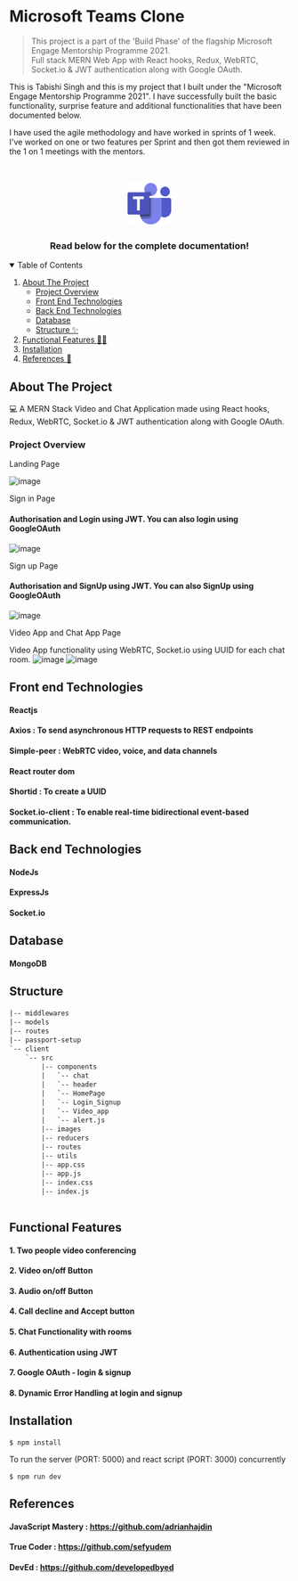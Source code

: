 
# Microsoft Teams Clone

> This project is a part of the 'Build Phase' of the flagship Microsoft Engage Mentorship Programme 2021. <br>
>Full stack MERN Web App with React hooks, Redux, WebRTC, Socket.io & JWT authentication along with Google OAuth.


This is Tabishi Singh and this is my project that I built under the "Microsoft Engage Mentorship Programme 2021".
I have successfully built the basic functionality, surprise feature and  additional functionalities that have been documented below. <br>

I have used the agile methodology and have worked in sprints of 1 week. I've worked on one or two features per Sprint and then got them reviewed in the 1 on 1 meetings with the mentors.

</details>

<!-- PROJECT LOGO -->
<br />
<p align="center">
  <a href="https://github.com/othneildrew/Best-README-Template">
    <img src="./client/src/images/microsoft-teams-1.png" alt="Logo" width="80" height="80">
  </a>

  <h3 align="center">Read below for the complete documentation!</h3>


<!-- TABLE OF CONTENTS -->
<details open="open">
  <summary>Table of Contents</summary>
  <ol>
    <li>
      <a href="#about-the-project">About The Project</a>
      <ul>
        <li><a href="#project-overview">Project Overview </a></li>
        <li><a href="#front-end-technologies">Front End Technologies</a></li>
        <li><a href="#back-end-technologies">Back End Technologies</a></li>
        <li><a href="#database">Database</a></li>
        <li><a href="#structure">Structure ✨</a></li>
      </ul>
    </li>    
     <li>
      <a href="#functional-features">Functional Features 🌟✨</a>
    </li>
     <li>
      <a href="#installation">Installation </a>
    </li>
    <li>
      <a href="#references">References 📎</a>
    </li>
   
  </ol>
</details>

<!-- ABOUT THE PROJECT -->
## About The Project
💻 A MERN Stack Video and Chat Application made using React hooks, Redux, WebRTC, Socket.io & JWT authentication along with Google OAuth. 

### Project Overview
Landing Page 

![image](https://user-images.githubusercontent.com/69653249/125422803-3c59e358-5349-4906-8096-d95cfaf26780.png)

Sign in Page

#### Authorisation and Login using JWT. You can also login using GoogleOAuth

![image](https://user-images.githubusercontent.com/69653249/125208856-ae399f00-e2b2-11eb-94c4-68e43a7e55c0.png)

Sign up Page

#### Authorisation and SignUp using JWT. You can also SignUp using GoogleOAuth

![image](https://user-images.githubusercontent.com/69653249/125208863-bb568e00-e2b2-11eb-92c6-a59bcec9f7d5.png)

Video App and Chat App Page 

Video App functionality using WebRTC, Socket.io using UUID for each chat room.
![image](https://user-images.githubusercontent.com/69653249/125208897-e6d97880-e2b2-11eb-9539-bededec4f4cb.png)
![image](https://user-images.githubusercontent.com/69653249/125208913-083a6480-e2b3-11eb-952b-f986a675f175.png)

## Front end Technologies

#### Reactjs <br>
#### Axios : To send asynchronous HTTP requests to REST endpoints <br>
#### Simple-peer : WebRTC video, voice, and data channels <br>
#### React router dom <br> 
#### Shortid : To create a UUID <br>
#### Socket.io-client : To enable real-time bidirectional event-based communication. <br>

## Back end Technologies

#### NodeJs
#### ExpressJs
#### Socket.io

## Database 
#### MongoDB

## Structure

```
|-- middlewares
|-- models 
|-- routes
|-- passport-setup
`-- client
    `-- src 
        |-- components
        |   `-- chat 
        |   `-- header
        |   `-- HomePage
        |   `-- Login_Signup
        |   `-- Video_app
        |   `-- alert.js   
        |-- images
        |-- reducers
        |-- routes
        |-- utils
        |-- app.css
        |-- app.js
        |-- index.css
        |-- index.js
        
```

## Functional Features

#### 1. Two people video conferencing
#### 2. Video on/off Button
#### 3. Audio on/off Button
#### 4. Call decline and Accept button
#### 5. Chat Functionality with rooms
#### 6. Authentication using JWT
#### 7. Google OAuth - login & signup
#### 8. Dynamic Error Handling at login and signup

## Installation

```
$ npm install
```
To run the server (PORT: 5000) and react script (PORT: 3000) concurrently
```
$ npm run dev
```

## References

#### JavaScript Mastery  :  https://github.com/adrianhajdin
#### True Coder  :  https://github.com/sefyudem
#### DevEd  :  https://github.com/developedbyed

